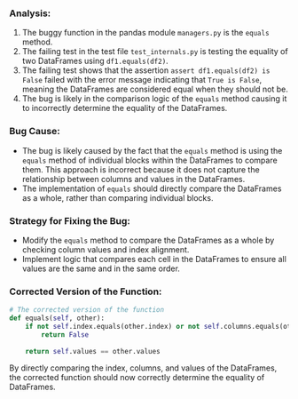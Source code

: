 ### Analysis:
1. The buggy function in the pandas module `managers.py` is the `equals` method.
2. The failing test in the test file `test_internals.py` is testing the equality of two DataFrames using `df1.equals(df2)`.
3. The failing test shows that the assertion `assert df1.equals(df2) is False` failed with the error message indicating that `True is False`, meaning the DataFrames are considered equal when they should not be.
4. The bug is likely in the comparison logic of the `equals` method causing it to incorrectly determine the equality of the DataFrames.

### Bug Cause:
- The bug is likely caused by the fact that the `equals` method is using the `equals` method of individual blocks within the DataFrames to compare them. This approach is incorrect because it does not capture the relationship between columns and values in the DataFrames.
- The implementation of `equals` should directly compare the DataFrames as a whole, rather than comparing individual blocks.

### Strategy for Fixing the Bug:
- Modify the `equals` method to compare the DataFrames as a whole by checking column values and index alignment.
- Implement logic that compares each cell in the DataFrames to ensure all values are the same and in the same order.

### Corrected Version of the Function:
```python
# The corrected version of the function
def equals(self, other):
    if not self.index.equals(other.index) or not self.columns.equals(other.columns):
        return False
    
    return self.values == other.values
```

By directly comparing the index, columns, and values of the DataFrames, the corrected function should now correctly determine the equality of DataFrames.